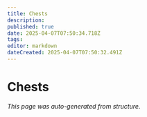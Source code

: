 ```yaml
---
title: Chests
description: 
published: true
date: 2025-04-07T07:50:34.718Z
tags: 
editor: markdown
dateCreated: 2025-04-07T07:50:32.491Z
---
```


# Chests

*This page was auto-generated from structure.*